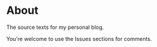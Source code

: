 # About

The source texts for my personal blog.

You're welcome to use the Issues sections for comments.
